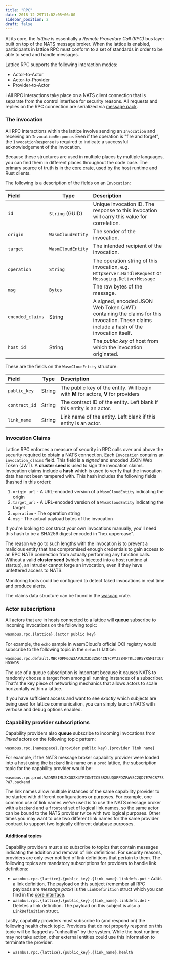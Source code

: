 ```yaml
---
title: "RPC"
date: 2018-12-29T11:02:05+06:00
sidebar_position: 2
draft: false
---
```


At its core, the _lattice_ is essentially a _Remote Procedure Call (RPC)_ bus layer built on top of the NATS message broker. When the lattice
is enabled, participants in lattice RPC must conform to a set of standards in order to be able to send and handle messages.

Lattice RPC supports the following interaction modes:

- Actor-to-Actor
- Actor-to-Provider
- Provider-to-Actor

ℹ️ All RPC interactions take place on a NATS client connection that is separate from the control interface for security reasons. All requests and replies on the RPC connection are serialized via [message pack](https://msgpack.org/index.html).

### The invocation

All RPC interactions within the lattice involve sending an `Invocation` and receiving an `InvocationResponse`. Even
if the operation is "fire and forget", the `InvocationResponse` is required to indicate a successful acknowledgement of the invocation.

Because these structures are used in multiple places by multiple languages, you can find them in different places throughout the code base. The primary source of truth is in the [core crate](https://github.com/wasmCloud/wasmCloud/blob/main/crates/core/src/lib.rs), used by the host runtime and Rust clients.

The following is a description of the fields on an `Invocation`:

| Field | Type | Description |
| :--- | --- | :--- |
| `id` | `String` (GUID) | Unique invocation ID. The response to this invocation will carry this value for correlation. |
| `origin` | `WasmCloudEntity` | The sender of the invocation. |
| `target` | `WasmCloudEntity` | The intended recipient of the invocation. |
| `operation` | `String` | The operation string of this invocation, e.g. `HttpServer.HandleRequest` or `Messaging.DeliverMessage` |
| `msg` | `Bytes` | The raw bytes of the message. |
| `encoded_claims` | String | A signed, encoded JSON Web Token (JWT) containing the claims for this invocation. These claims include a hash of the invocation itself. |
| `host_id` | String | The _public key_ of host from which the invocation originated. |

These are the fields on the `WasmCloudEntity` structure:

| Field | Type | Description |
| :--- | --- | :--- |
| `public_key` | String | The public key of the entity. Will begin with **M** for actors, **V** for providers |
| `contract_id` | String | The contract ID of the entity. Left blank if this entity is an actor. |
| `link_name` | String | Link name of the entity. Left blank if this entity is an actor. |

### Invocation Claims

Lattice RPC enforces a measure of security in RPC calls over and above the security required to obtain a NATS connection. Each `Invocation` contains an `invocation_claims` field. This field is a _signed_ and encoded JSON Web Token (JWT). A **cluster seed** is used to sign the invocation claims. Invocation claims include a **hash** which is used to verify that the invocation data has not been tampered with. This hash includes the following fields (hashed in this order):

1. `origin_url` - A URL-encoded version of a `WasmCloudEntity` indicating the origin
1. `target_url` - A URL-encoded version of a `WasmCloudEntity` indicating the target
1. `operation` - The operation string
1. `msg` - The actual payload bytes of the invocation

If you're looking to construct your own invocations manually, you'll need this hash to be a SHA256 digest encoded in "hex uppercase".

The reason we go to such lengths with the invocation is to prevent a malicious entity that has compromised enough credentials to gain access to an RPC NATS connection from actually performing any function calls. Without a valid **cluster seed** (which is injected into a host runtime at startup), an intruder cannot forge an invocation, even if they have unfettered access to NATS.

Monitoring tools could be configured to detect faked invocations in real time and produce alerts.

The claims data structure can be found in the [wascap](https://github.com/wasmCloud/wascap/blob/main/src/jwt.rs) crate.

### Actor subscriptions

All actors that are in hosts connected to a lattice will **queue** subscribe to incoming invocations on the following topic:

`wasmbus.rpc.{lattice}.{actor public key}`

For example, the `echo` sample in wasmCloud's official OCI registry would subscribe to the following topic in the `default` lattice:

`wasmbus.rpc.default.MBCFOPM6JW2APJLXJD3Z5O4CN7CPYJ2B4FTKLJUR5YR5MITIU7HD3WD5`

The use of a queue subscription is important because it causes NATS to randomly choose a target from among all running instances of a subscriber. That's the key piece of networking mechanics that allows actors to scale horizontally within a lattice.

If you have sufficient access and want to see _exactly_ which subjects are being used for lattice communication, you can simply launch NATS with verbose and debug options enabled.

### Capability provider subscriptions

Capability providers also **queue** subscribe to incoming invocations from _linked_ actors on the following topic pattern:

`wasmbus.rpc.{namespace}.{provider public key}.{provider link name}`

For example, if the NATS message broker capability provider were loaded into a host using the `backend` link name on
a `prod` lattice, the subscription topic for the capability provider would be:

`wasmbus.rpc.prod.VADNMSIML2XGO2X4TPIONTIC55R2UUQGPPDZPAVSC2QD7E76CR77SPW7.backend`

The link names allow multiple instances of the same capability provider to be started with different configurations or purposes. For example, one common use of link names we've used is to use the NATS message broker with a `backend` and a `frontend` set of logical link names, so the same actor can be bound to the NATS provider twice with two logical purposes. Other times you may want to use two different link names for the same provider contract to support two logically different database purposes.

#### Additional topics

Capability providers must also subscribe to topics that contain messages indicating the addition and removal of link definitions. For security reasons, providers are only ever notified of link definitions that pertain to them. The following topics are mandatory subscriptions for providers to handle link definitions:

- `wasmbus.rpc.{lattice}.{public_key}.{link_name}.linkdefs.put` - Adds a link definition. The payload on this subject (remember all RPC payloads are _message pack_) is the `LinkDefinition` struct which you can find in the [core interface](https://wasmcloud.github.io/interfaces/html/org_wasmcloud_core.html#link_definition).
- `wasmbus.rpc.{lattice}.{public_key}.{link_name}.linkdefs.del` - Deletes a link definition. The payload on this subject is also a `LinkDefinition` struct.

Lastly, capability providers must subscribe to (and respond on) the following health check topic. Providers that do not properly respond on this topic will be flagged as "unhealthy" by the system. While the host runtime may not take action, other external entities could use this information to terminate the provider.

- `wasmbus.rpc.{lattice}.{public_key}.{link_name}.health`
